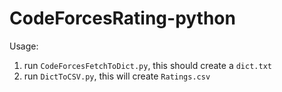 # CodeForcesRating-python
Usage:

1. run `CodeForcesFetchToDict.py`, this should create a `dict.txt`
2. run `DictToCSV.py`, this will  create `Ratings.csv`
